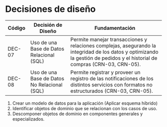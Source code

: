 # Decisiones de diseño

| Código | Decisión de Diseño                       | Fundamentación                                                                                                                                              |
|--------|------------------------------------------|-------------------------------------------------------------------------------------------------------------------------------------------------------------|
| DEC-07  | Uso de una Base de Datos Relacional (SQL)            | Permite manejar transacciones y relaciones complejas, asegurando la integridad de los datos y optimizando la gestión de pedidos y el historial de compras (CRN-03, CRN-05).                                                 |
| DEC-08  | Uso de una Base de Datos No Relacional (SQL)            | Permite registrar y proveer un registro de las notificaciones de los distintos servicios con formatos no estructurados (CRN-03, CRN-05).                                                 |


1. Crear un modelo de datos para la aplicación (Aplicar esquema híbrido)
2. Identificar objetos de dominio que se relacionan con los casos de uso.
3. Descomponer objetos de dominio en componentes generales y especializados.